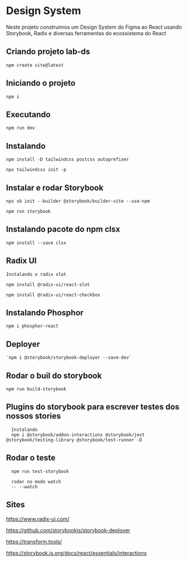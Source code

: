 # Design System 
Neste projeto construimos um Design System do Figma ao React usando Storybook, Radix e diversas ferramentas do ecossistema do React 

## Criando projeto lab-ds

  `npm create vite@latest`

## Iniciando o projeto

  `npm i `

## Executando 

  `npm run dev`

## Instalando 

  `npm install -D tailwindcss postcss autoprefixer`

  `npx tailwindcss init -p `

## Instalar e rodar Storybook

  `npx sb init --builder @storybook/builder-vite --use-npm`

  `npm run storybook`

## Instalando pacote do npm clsx

  `npm install --save clsx`

## Radix UI
```
Instalando o radix slot

npm install @radix-ui/react-slot

npm install @radix-ui/react-checkbox

```

## Instalando Phosphor

  `npm i phosphor-react`

  ## Deployer

    `npm i @storybook/storybook-deployer --save-dev`

## Rodar o buil do storybook

  `npm run build-storybook`

 ## Plugins do storybook para escrever testes dos nossos stories
```
  Instalando
  npm i @storybook/addon-interactions @storybook/jest  @storybook/testing-library @storybook/test-runner -D 

```

## Rodar o teste
```
  npm run test-storybook

  rodar no modo watch 
  -- --watch
```

## Sites
https://www.radix-ui.com/

https://github.com/storybookjs/storybook-deployer

https://transform.tools/

https://storybook.js.org/docs/react/essentials/interactions